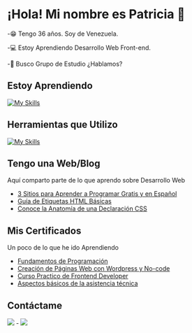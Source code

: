 # ¡Hola! Mi nombre es Patricia 👋

<!--**patriciamagodev/patriciamagodev** is a ✨ _special_ ✨ repository because its `README.md` (this file) appears on your GitHub profile.-->

-😁 Tengo 36 años. Soy de Venezuela.

-💻 Estoy Aprendiendo Desarrollo Web Front-end.

-💬 Busco Grupo de Estudio ¿Hablamos?

## **Estoy Aprendiendo**

[![My Skills](https://skillicons.dev/icons?i=html,css,js,github)](https://skillicons.dev)

## **Herramientas que Utilizo**

[![My Skills](https://skillicons.dev/icons?i=notion,wordpress,instagram,twitter)](https://skillicons.dev)

## **Tengo una Web/Blog**
Aquí comparto parte de lo que aprendo sobre Desarrollo Web
- [3 Sitios para Aprender a Programar Gratis y en Español](https://patriciamago.com/3-sitios-para-aprender-a-programar-gratis-y-en-espanol/)
- [Guía de Etiquetas HTML Básicas](https://patriciamago.com/guia-de-etiquetas-html-basicas-para-principiantes/)
- [Conoce la Anatomía de una Declaración CSS](https://patriciamago.com/conoce-la-anatomia-de-una-declaracion-css/)

## **Mis Certificados**
Un poco de lo que he ido Aprendiendo
- [Fundamentos de Programación](https://platzi.com/p/PatriciaMDev/ruta/1-fundamentos-programacion/diploma/detalle/?trk=public_profile_see-credential)
- [Creación de Páginas Web con Wordpress y No-code](https://platzi.com/p/PatriciaMDev/curso/4194-paginas-web/diploma/detalle/)
- [Curso Practico de Frontend Developer](https://platzi.com/p/PatriciaMDev/curso/2477-frontend-developer-practico/diploma/detalle/)
- [Aspectos básicos de la asistencia técnica](https://www.coursera.org/account/accomplishments/certificate/7MAL5C8QLZXT)

## **Contáctame**

[<img src="https://img.shields.io/badge/linkedin-%230077B5.svg?&style=for-the-badge&logo=linkedin&logoColor=white" />](https://www.linkedin.com/in/patriciamago/) - [<img src = "https://img.shields.io/badge/twitter-%2320A1F1.svg?&style=for-the-badge&logo=twitter&logoColor=white">](https://twitter.com/patriciamdev)

